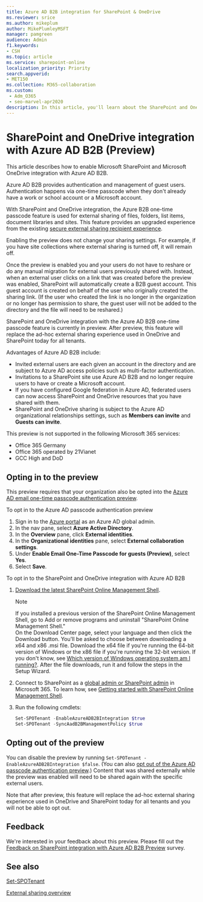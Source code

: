 ```yaml
---
title: Azure AD B2B integration for SharePoint & OneDrive
ms.reviewer: srice
ms.author: mikeplum
author: MikePlumleyMSFT
manager: pamgreen
audience: Admin
f1.keywords:
- CSH
ms.topic: article
ms.service: sharepoint-online
localization_priority: Priority
search.appverid:
- MET150
ms.collection: M365-collaboration
ms.custom:
 - Adm_O365
 - seo-marvel-apr2020
description: In this article, you'll learn about the SharePoint and OneDrive integration with Azure AD B2B (preview).
---
```


# SharePoint and OneDrive integration with Azure AD B2B (Preview)

This article describes how to enable Microsoft SharePoint and Microsoft OneDrive integration with Azure AD B2B.

Azure AD B2B provides authentication and management of guest users. Authentication happens via one-time passcode when they don't already have a work or school account or a Microsoft account.

With SharePoint and OneDrive integration, the Azure B2B one-time passcode feature is used for external sharing of files, folders, list items, document libraries and sites. This feature provides an upgraded experience from the existing [secure external sharing recipient experience](what-s-new-in-sharing-in-targeted-release.md). 

Enabling the preview does not change your sharing settings. For example, if you have site collections where external sharing is turned off, it will remain off.

Once the preview is enabled you and your users do not have to reshare or do any manual migration for external users previously shared with. Instead, when an external user clicks on a link that was created before the preview was enabled, SharePoint will automatically create a B2B guest account. This guest account is created on behalf of the user who originally created the sharing link. (If the user who created the link is no longer in the organization or no longer has permission to share, the guest user will not be added to the directory and the file will need to be reshared.)

SharePoint and OneDrive integration with the Azure AD B2B one-time passcode feature is currently in preview. After preview, this feature will replace the ad-hoc external sharing experience used in OneDrive and SharePoint today for all tenants.

Advantages of Azure AD B2B include:
- Invited external users are each given an account in the directory and are subject to Azure AD access policies such as multi-factor authentication.
- Invitations to a SharePoint site use Azure AD B2B and no longer require users to have or create a Microsoft account.
- If you have configured Google federation in Azure AD, federated users can now access SharePoint and OneDrive resources that you have shared with them.
- SharePoint and OneDrive sharing is subject to the Azure AD organizational relationships settings, such as **Members can invite** and **Guests can invite**.

This preview is not supported in the following Microsoft 365 services:
- Office 365 Germany
- Office 365 operated by 21Vianet
- GCC High and DoD

## Opting in to the preview

This preview requires that your organization also be opted into the [Azure AD email one-time passcode authentication preview](https://docs.microsoft.com/azure/active-directory/b2b/one-time-passcode).

To opt in to the Azure AD passcode authentication preview
1. Sign in to the [Azure portal](https://portal.azure.com) as an Azure AD global admin.
2. In the nav pane, select **Azure Active Directory**.
3. In the **Overview** pane, click **External identities**.
4. In the **Organizational identities** pane, select **External collaboration settings**.
5. Under **Enable Email One-Time Passcode for guests (Preview)**, select **Yes**.
6. Select **Save**.

To opt in to the SharePoint and OneDrive integration with Azure AD B2B
1. [Download the latest SharePoint Online Management Shell](https://go.microsoft.com/fwlink/p/?LinkId=255251).

    > [!NOTE]
    > If you installed a previous version of the SharePoint Online Management Shell, go to Add or remove programs and uninstall "SharePoint Online Management Shell." <br>On the Download Center page, select your language and then click the Download button. You'll be asked to choose between downloading a x64 and x86 .msi file. Download the x64 file if you're running the 64-bit version of Windows or the x86 file if you're running the 32-bit version. If you don't know, see [Which version of Windows operating system am I running?](https://support.microsoft.com/help/13443/windows-which-operating-system). After the file downloads, run it and follow the steps in the Setup Wizard.

2. Connect to SharePoint as a [global admin or SharePoint admin](/sharepoint/sharepoint-admin-role) in Microsoft 365. To learn how, see [Getting started with SharePoint Online Management Shell](/powershell/sharepoint/sharepoint-online/connect-sharepoint-online).
3. Run the following cmdlets:
   ```PowerShell
   Set-SPOTenant -EnableAzureADB2BIntegration $true
   Set-SPOTenant -SyncAadB2BManagementPolicy $true
   ```

## Opting out of the preview

You can disable the preview by running `Set-SPOTenant -EnableAzureADB2BIntegration $false`. (You can also [opt out of the Azure AD passcode authentication preview](https://docs.microsoft.com/azure/active-directory/b2b/one-time-passcode#opting-out-of-the-preview-after-opting-in).)
Content that was shared externally while the preview was enabled will need to be shared again with the specific external users.

Note that after preview, this feature will replace the ad-hoc external sharing experience used in OneDrive and SharePoint today for all tenants and you will not be able to opt out.

## Feedback

We're interested in your feedback about this preview. Please fill out the [Feedback on SharePoint integration with Azure AD B2B Preview](https://forms.office.com/Pages/ResponsePage.aspx?id=v4j5cvGGr0GRqy180BHbR2JklDeWHptFqoV2KEW0bYxUQTMxTzYxV1NST0VQSEFLSUY4NVZIVlk0OC4u) survey.

## See also

[Set-SPOTenant](https://docs.microsoft.com/powershell/module/sharepoint-online/set-spotenant)

[External sharing overview](https://docs.microsoft.com/sharepoint/external-sharing-overview)
